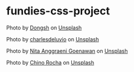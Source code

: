 # fundies-css-project

Photo by <a href="https://unsplash.com/@dongsh?utm_source=unsplash&utm_medium=referral&utm_content=creditCopyText">Dongsh</a> on <a href="https://unsplash.com/photos/eYoIHeMC6Mo?utm_source=unsplash&utm_medium=referral&utm_content=creditCopyText">Unsplash</a>
  
  Photo by <a href="https://unsplash.com/@charlesdeluvio?utm_source=unsplash&utm_medium=referral&utm_content=creditCopyText">charlesdeluvio</a> on <a href="https://unsplash.com/photos/DziZIYOGAHc?utm_source=unsplash&utm_medium=referral&utm_content=creditCopyText">Unsplash</a>
  
  Photo by <a href="https://unsplash.com/@nitanggraeni?utm_source=unsplash&utm_medium=referral&utm_content=creditCopyText">Nita Anggraeni Goenawan</a> on <a href="https://unsplash.com/photos/9vvEXgi95Tc?utm_source=unsplash&utm_medium=referral&utm_content=creditCopyText">Unsplash</a>
  
  Photo by <a href="https://unsplash.com/@chinorocha?utm_source=unsplash&utm_medium=referral&utm_content=creditCopyText">Chino Rocha</a> on <a href="https://unsplash.com/photos/GHV6YYbeImM?utm_source=unsplash&utm_medium=referral&utm_content=creditCopyText">Unsplash</a>
  